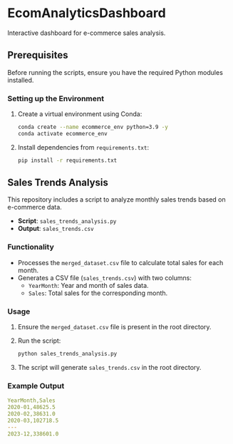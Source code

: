 # EcomAnalyticsDashboard

Interactive dashboard for e-commerce sales analysis.

## Prerequisites

Before running the scripts, ensure you have the required Python modules installed.

### Setting up the Environment

1. Create a virtual environment using Conda:
   ```bash
   conda create --name ecommerce_env python=3.9 -y
   conda activate ecommerce_env
   ```
2. Install dependencies from `requirements.txt`:
   ```bash
   pip install -r requirements.txt
   ```

## Sales Trends Analysis

This repository includes a script to analyze monthly sales trends based on e-commerce data.

- **Script**: `sales_trends_analysis.py`
- **Output**: `sales_trends.csv`

### Functionality

- Processes the `merged_dataset.csv` file to calculate total sales for each month.
- Generates a CSV file (`sales_trends.csv`) with two columns:
  - `YearMonth`: Year and month of sales data.
  - `Sales`: Total sales for the corresponding month.

### Usage

1. Ensure the `merged_dataset.csv` file is present in the root directory.

2. Run the script:
   ```bash
   python sales_trends_analysis.py
   ```
3. The script will generate `sales_trends.csv` in the root directory.

### Example Output

```yaml
YearMonth,Sales
2020-01,48625.5
2020-02,38631.0
2020-03,102718.5
---
2023-12,338601.0
```
